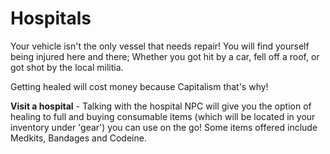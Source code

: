 # Hospitals
Your vehicle isn't the only vessel that needs repair! You will find yourself being injured here and there; Whether you got hit by a car, fell off a roof, or got shot by the local militia.

Getting healed will cost money because Capitalism that's why!

**Visit a hospital** - Talking with the hospital NPC will give you the option of healing to full and  buying consumable items (which will be located in your inventory under 'gear') you can use on the go! Some items offered include Medkits, Bandages and Codeine.
